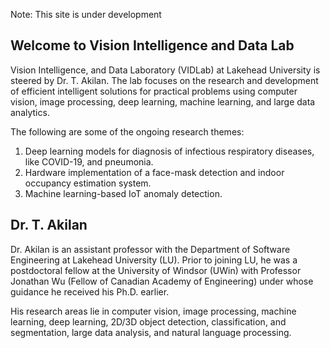Note: This site is under development

## Welcome to Vision Intelligence and Data Lab


Vision Intelligence, and Data Laboratory (VIDLab) at Lakehead University is steered by Dr. T. Akilan. The lab focuses on the research and development of efficient intelligent solutions for practical problems using computer vision, image processing, deep learning, machine learning, and large data analytics.  

The following are some of the ongoing research themes:

1. Deep learning models for diagnosis of infectious respiratory diseases, like COVID-19, and pneumonia.
2. Hardware implementation of a face-mask detection and indoor occupancy estimation system. 
3. Machine learning-based IoT anomaly detection.


## Dr. T. Akilan

Dr. Akilan is an assistant professor with the Department of Software Engineering at Lakehead University (LU). Prior to joining LU, he was a postdoctoral fellow at the University of Windsor (UWin) with Professor Jonathan Wu (Fellow of Canadian Academy of Engineering) under whose guidance he received his Ph.D. earlier. 

His research areas lie in computer vision, image processing, machine learning, deep learning, 2D/3D object detection, classification, and segmentation, large data analysis, and natural language processing.
